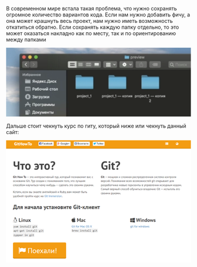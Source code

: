 
В современном мире встала такая проблема, что нужно сохранять огромное количество вариантов кода. Если нам нужно добавить фичу, а она может крашнуть весь проект, нам нужно иметь возможность откатиться обратно. Если сохранять каждую папку отдельно, то это может оказаться накладно как по месту, так и по ориентированию между папками

![](_png/8cd7de548666cb790f553f006f8e8160.png)

Дальше стоит чекнуть курс по гиту, который ниже или чекнуть данный сайт:

![](_png/29a1c34afba734740a4d98455461967d.png)
